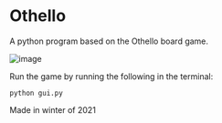 # Othello
A python program based on the Othello board game.

![image](https://user-images.githubusercontent.com/84606153/216242600-bbf8c9a5-684d-49db-bc40-6f6c4889d019.png)

Run the game by running the following in the terminal:
```
python gui.py
```

Made in winter of 2021
